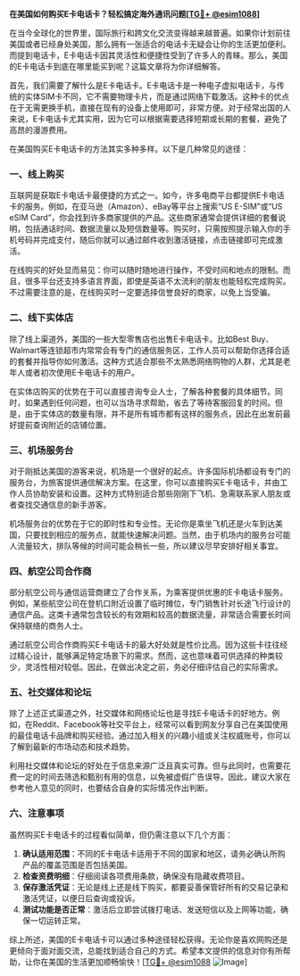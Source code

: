 **在美国如何购买E卡电话卡？轻松搞定海外通讯问题[[TG💪+ @esim1088](https://t.me/s/esim1088)]**

在当今全球化的世界里，国际旅行和跨文化交流变得越来越普遍。如果你计划前往美国或者已经身处美国，那么拥有一张适合的电话卡无疑会让你的生活更加便利。而提到电话卡，E卡电话卡因其灵活性和便捷性受到了许多人的青睐。那么，美国的E卡电话卡到底在哪里能买到呢？这篇文章将为你详细解答。

首先，我们需要了解什么是E卡电话卡。E卡电话卡是一种电子虚拟电话卡，与传统的实体SIM卡不同，它不需要物理卡片，而是通过网络下载激活。这种卡的优点在于无需更换手机，直接在现有的设备上使用即可，非常方便。对于经常出国的人来说，E卡电话卡尤其实用，因为它可以根据需要选择短期或长期的套餐，避免了高昂的漫游费用。

在美国购买E卡电话卡的方法其实多种多样。以下是几种常见的途径：

### 一、线上购买

互联网是获取E卡电话卡最便捷的方式之一。如今，许多电商平台都提供E卡电话卡的服务。例如，在亚马逊（Amazon）、eBay等平台上搜索“US E-SIM”或“US eSIM Card”，你会找到许多商家提供的产品。这些商家通常会提供详细的套餐说明，包括通话时间、数据流量以及短信数量等。购买时，只需按照提示输入你的手机号码并完成支付，随后你就可以通过邮件收到激活链接，点击链接即可完成激活。

在线购买的好处显而易见：你可以随时随地进行操作，不受时间和地点的限制。而且，很多平台还支持多语言界面，即使是英语不太流利的朋友也能轻松完成购买。不过需要注意的是，在线购买时一定要选择信誉良好的商家，以免上当受骗。

### 二、线下实体店

除了线上渠道外，美国的一些大型零售店也出售E卡电话卡。比如Best Buy、Walmart等连锁超市内常常会有专门的通信服务区，工作人员可以帮助你选择合适的套餐并指导你如何激活。这种方式适合那些不太熟悉网络购物的人群，尤其是老年人或者初次使用E卡电话卡的用户。

在实体店购买的优势在于可以直接咨询专业人士，了解各种套餐的具体细节。同时，如果遇到任何问题，也可以当场寻求帮助，省去了等待客服回复的时间。但是，由于实体店的数量有限，并不是所有城市都有这样的服务点，因此在出发前最好提前查询附近的店铺位置。

### 三、机场服务台

对于刚抵达美国的游客来说，机场是一个很好的起点。许多国际机场都设有专门的服务台，为旅客提供通信解决方案。在这里，你可以直接购买E卡电话卡，并由工作人员协助安装和设置。这种方式特别适合那些刚刚下飞机、急需联系家人朋友或者查找交通信息的新手游客。

机场服务台的优势在于它的即时性和专业性。无论你是乘坐飞机还是火车到达美国，只要找到相应的服务点，就能快速解决问题。当然，由于机场内的服务台可能人流量较大，排队等候的时间可能会稍长一些，所以建议尽早安排好相关事宜。

### 四、航空公司合作商

部分航空公司与通信运营商建立了合作关系，为乘客提供优惠的E卡电话卡服务。例如，某些航空公司在登机口附近设置了临时摊位，专门销售针对长途飞行设计的通信产品。这类卡通常包含较长的有效期和较高的数据流量，非常适合需要长时间保持联络的商务人士。

通过航空公司合作商购买E卡电话卡的最大好处就是性价比高。因为这些卡往往经过精心设计，能够满足特定场景下的需求。然而，这也意味着可供选择的种类较少，灵活性相对较低。因此，在做出决定之前，务必仔细评估自己的实际需求。

### 五、社交媒体和论坛

除了上述正式渠道之外，社交媒体和网络论坛也是寻找E卡电话卡的好地方。例如，在Reddit、Facebook等社交平台上，经常可以看到网友分享自己在美国使用的最佳电话卡品牌和购买经验。通过加入相关的兴趣小组或关注权威账号，你可以了解到最新的市场动态和技术趋势。

利用社交媒体和论坛的好处在于信息来源广泛且真实可靠。但与此同时，也需要花费一定的时间去筛选和甄别有用的信息，以免被虚假广告误导。因此，建议大家在参考他人意见的同时，也要结合自身的实际情况作出判断。

### 六、注意事项

虽然购买E卡电话卡的过程看似简单，但仍需注意以下几个方面：

1. **确认适用范围**：不同的E卡电话卡适用于不同的国家和地区，请务必确认所购产品的覆盖范围是否包括美国。
2. **检查资费明细**：仔细阅读各项费用条款，确保没有隐藏收费项目。
3. **保存激活凭证**：无论是线上还是线下购买，都要妥善保管好所有的交易记录和激活凭证，以便日后查询或投诉。
4. **测试功能是否正常**：激活后立即尝试拨打电话、发送短信以及上网等功能，确保一切运转正常。

综上所述，美国的E卡电话卡可以通过多种途径轻松获得。无论你是喜欢网购还是更倾向于面对面交流，总能找到适合自己的方式。希望本文提供的信息对你有所帮助，让你在美国的生活更加顺畅愉快！[[TG💪+ @esim1088](https://t.me/s/esim1088) ![Image](https://i.postimg.cc/4NQfJmqS/Snipaste-2025-05-13-00-14-12.png)]